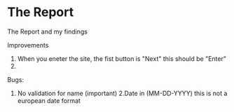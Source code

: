 # The Report

The Report and my findings 

Improvements
1. When you eneter the site, the fist button is "Next"  this should be "Enter"
2. 



Bugs:
1. No validation for name (important)
2.Date in (MM-DD-YYYY) this is not a european date format
